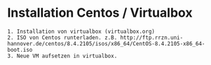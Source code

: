 # Installation Centos / Virtualbox 

```
1. Installation von virtualbox (virtualbox.org) 
2. ISO von Centos runterladen. z.B. http://ftp.rrzn.uni-hannover.de/centos/8.4.2105/isos/x86_64/CentOS-8.4.2105-x86_64-boot.iso
3. Neue VM aufsetzen in virtualbox. 
```
